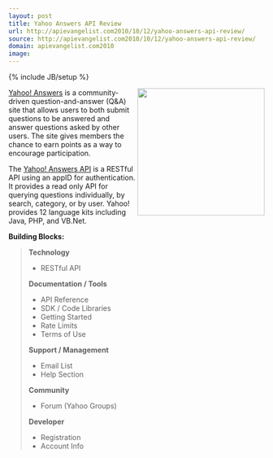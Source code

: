 ```yaml
---
layout: post
title: Yahoo Answers API Review
url: http://apievangelist.com2010/10/12/yahoo-answers-api-review/
source: http://apievangelist.com2010/10/12/yahoo-answers-api-review/
domain: apievangelist.com2010
image: 
---
```

{% include JB/setup %}
<img src="http://kinlane-productions.s3.amazonaws.com/api-evangelist/yahoo-answers-logo.gif" alt="" width="250" align="right" /><a href="http://answers.yahoo.com/">Yahoo! Answers</a> is a community-driven question-and-answer (Q&amp;A) site that allows users to both submit questions to be answered and answer questions asked by other users. The site gives members the chance to earn points as a way to encourage participation.<p></p>
The <a href="http://developer.yahoo.com/answers/">Yahoo! Answers API</a> is a RESTful API using an appID for authentication.  It provides a read only API for querying questions individually, by search, category, or by user.  Yahoo! provides 12 language kits including Java, PHP, and VB.Net.<p></p>
<strong>Building Blocks:</strong>
<blockquote><strong>Technology</strong>
<ul class="mainlist">
	<li>RESTful API</li>
</ul>
<strong>Documentation / Tools</strong>
<ul class="mainlist">
	<li>API Reference</li>
	<li>SDK / Code Libraries</li>
	<li>Getting Started</li>
	<li>Rate Limits</li>
	<li>Terms of Use</li>
</ul>
<strong>Support / Management</strong>
<ul class="mainlist">
	<li>Email List</li>
	<li>Help Section</li>
</ul>
<strong>Community</strong>
<ul class="mainlist">
	<li>Forum (Yahoo Groups)</li>
</ul>
<strong>Developer</strong>
<ul class="mainlist">
	<li>Registration</li>
	<li>Account Info</li>
</ul>
</blockquote>

